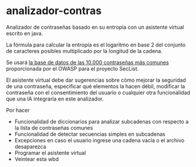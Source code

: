 # analizador-contras
Analizador de contraseñas basado en su entropía con un asistente virtual escrito en java.

La fórmula para calcular la entropía es el logaritmo en base 2 del conjunto de caracteres posibles multiplicado por la longitud de la cadena.

Se usará [la base de datos de las 10.000 contraseñas más comunes](https://github.com/danielmiessler/SecLists/blob/master/Passwords/Common-Credentials/10-million-password-list-top-10000.txt) proporcionada por el OWASP para el proyecto SecList.

El asistente virtual debe dar sugerencias sobre cómo mejorar la seguridad de una contraseña, especificar qué elementos la hacen débil, modificar la contraseña con el consentimiento del usuario o cualquier otra funcionalidad que una IA integraría en este analizador.

Por hacer
- Funcionalidad de diccionarios para analizar subcadenas con respecto a la lista de contraseñas comunes
- Funcionalidad de detectar secuencias simples en subcadenas
- Excepciones en caso el usuario ingrese una cadena vacía o el archivo desaparezca
- Programar el asistente virtual
- Veintear esta wbd
